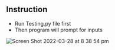 ## Instruction

* Run Testing.py file first
* Then program will prompt for inputs





![Screen Shot 2022-03-28 at 8 38 54 pm](https://user-images.githubusercontent.com/59225708/160371072-82e2c46e-585e-4efa-9c54-4da2aba05aad.png)
